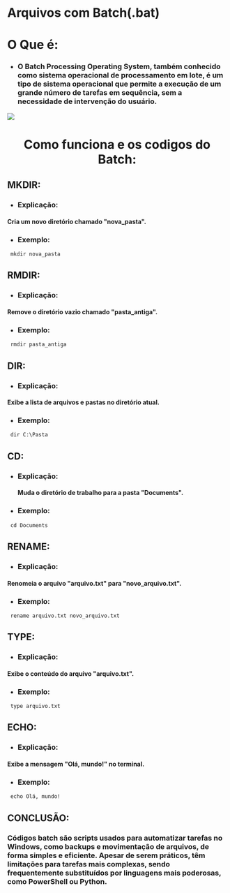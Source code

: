 # Arquivos com Batch(.bat)
# O Que é:
- ### O Batch Processing Operating System, também conhecido como sistema operacional de processamento em lote, é um tipo de sistema operacional que permite a execução de um grande número de tarefas em sequência, sem a necessidade de intervenção do usuário.
  

![](https://cafeinacodificada.com.br/wp-content/uploads/2015/12/bat-ping.png)
<div align="center">
 <h1>Como funciona e os codigos do Batch:</h1>
</div>

## MKDIR:
- ### Explicação: 
#### Cria um novo diretório chamado "nova_pasta".
- ### Exemplo:
```
 mkdir nova_pasta
```
## RMDIR:
- ### Explicação: 
#### Remove o diretório vazio chamado "pasta_antiga".
- ### Exemplo:
```
 rmdir pasta_antiga
```
## DIR:
- ### Explicação: 
#### Exibe a lista de arquivos e pastas no diretório atual.
- ### Exemplo:
```
 dir C:\Pasta
```
## CD:
- ### Explicação:
  #### Muda o diretório de trabalho para a pasta "Documents".
- ### Exemplo: 
```
 cd Documents
```
## RENAME:
- ### Explicação:
#### Renomeia o arquivo "arquivo.txt" para "novo_arquivo.txt".
- ### Exemplo:
```
 rename arquivo.txt novo_arquivo.txt
```
## TYPE:
- ### Explicação:
#### Exibe o conteúdo do arquivo "arquivo.txt".
- ### Exemplo: 
```
 type arquivo.txt
```
## ECHO:
- ### Explicação:
#### Exibe a mensagem "Olá, mundo!" no terminal.
- ### Exemplo: 
```
 echo Olá, mundo!
```
## CONCLUSÃO:

### Códigos batch são scripts usados para automatizar tarefas no Windows, como backups e movimentação de arquivos, de forma simples e eficiente. Apesar de serem práticos, têm limitações para tarefas mais complexas, sendo frequentemente substituídos por linguagens mais poderosas, como PowerShell ou Python.

